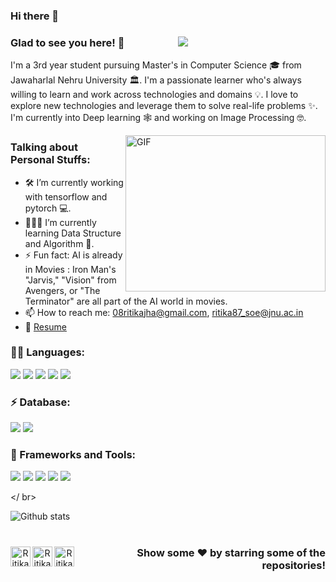 ### Hi there 👋

### Glad to see you here! 🤩 &nbsp; &nbsp;  &nbsp;  &nbsp;  &nbsp;  &nbsp;  &nbsp;  &nbsp;  &nbsp; &nbsp; &nbsp;![](https://visitor-badge.glitch.me/badge?page_id=ritikajha.ritikajha)
  
I'm a 3rd year student pursuing Master's in Computer Science 🎓 from Jawaharlal Nehru University 🏛. I'm a passionate learner who's always willing to learn and work across technologies and domains 💡. I love to explore new technologies and leverage them to solve real-life problems ✨. I'm currently into Deep learning 🕸️ and working on Image Processing 🤓.

<img align="right" height="250" width="320" alt="GIF" src="https://lh4.googleusercontent.com/proxy/gjd6qkC8To8Ty4a1seXXYgJY1Ac4QYxSd3dvNsfHq3IqdtDd79Z6YSvdR9JxSKN_xd3FCqM8P1LIe0Ly2Tb0L8V2lUwH0yZuqJ4I3I3jE2sGTp9yFsu4xWixU1ORzNZLyUW9070PIg=s0-d" />

### Talking about Personal Stuffs:

- 🛠 I’m currently working with tensorflow and pytorch 💻.
- 👨🏻‍💻 I’m currently learning Data Structure and Algorithm 🚀.
- ⚡ Fun fact: AI is already in Movies :  Iron Man's "Jarvis," "Vision" from Avengers, or "The Terminator" are all part of the AI world in movies.
- 📫 How to reach me: 08ritikajha@gmail.com, ritika87_soe@jnu.ac.in
- 📝 [Resume](https://www.canva.com/design/DAD4gIyNJW0/share/preview?token=NguFbBizDwHNVOc6PwQvQg&role=EDITOR&utm_content=DAD4gIyNJW0&utm_campaign=designshare&utm_medium=link&utm_source=sharebutton)

### 👩‍💻 Languages:

<code><img src="https://img.shields.io/badge/C-00599C?style=for-the-badge&logo=c&logoColor=white" /></code>
<code><img src="https://img.shields.io/badge/C%2B%2B-00599C?style=for-the-badge&logo=c%2B%2B&logoColor=white" /></code>
<code><img src="https://img.shields.io/badge/Python-3776AB?style=for-the-badge&logo=python&logoColor=white" /></code>
<code><img src="https://img.shields.io/badge/JavaScript-323330?style=for-the-badge&logo=javascript&logoColor=F7DF1E" /></code>
<code><img src="https://img.shields.io/badge/PHP-777BB4?style=for-the-badge&logo=php&logoColor=white" /></code>

### ⚡ Database:
<code><img src="https://img.shields.io/badge/MySQL-00000F?style=for-the-badge&logo=mysql&logoColor=white" /></code>
<code><img src="https://img.shields.io/badge/SQLite-07405E?style=for-the-badge&logo=sqlite&logoColor=white" /></code>

### 🚀 Frameworks and Tools:

<code><img src="https://img.shields.io/badge/OpenCV-27338e?style=for-the-badge&logo=OpenCV&logoColor=white" /></code>
<code><img src="https://img.shields.io/badge/Jupyter-F37626.svg?&style=for-the-badge&logo=Jupyter&logoColor=white" /></code>
<code><img src="https://img.shields.io/badge/Shell_Script-121011?style=for-the-badge&logo=gnu-bash&logoColor=white" /></code>
<code><img src="https://img.shields.io/badge/conda-342B029.svg?&style=for-the-badge&logo=anaconda&logoColor=white" /></code>
<code><img src="https://img.shields.io/badge/Git-F05032?style=for-the-badge&logo=git&logoColor=white" /></code>

</ br>

<!-- ### Languages and Tools:

<code><img height="30" src="https://upload.wikimedia.org/wikipedia/commons/thumb/1/18/ISO_C%2B%2B_Logo.svg/1200px-ISO_C%2B%2B_Logo.svg.png"></code>
<code><img height="30" src="https://raw.githubusercontent.com/github/explore/80688e429a7d4ef2fca1e82350fe8e3517d3494d/topics/python/python.png"></code>
<code><img height="30" src="https://seeklogo.com/images/Q/qt-small-logo-E980A7F727-seeklogo.com.png"></code>
<code><img height="30" src="https://c0.klipartz.com/pngpicture/23/261/sticker-png-responsive-web-design-boilerplate-text-html-template-boilerplate-code-world-wide-web-template-blue-text-trademark-logo.png"></code>
<code><img height="30" src="https://raw.githubusercontent.com/github/explore/80688e429a7d4ef2fca1e82350fe8e3517d3494d/topics/javascript/javascript.png"></code>
<code><img height="30" src="https://raw.githubusercontent.com/github/explore/80688e429a7d4ef2fca1e82350fe8e3517d3494d/topics/php/php.png"></code>
<code><img height="30" src="https://raw.githubusercontent.com/github/explore/80688e429a7d4ef2fca1e82350fe8e3517d3494d/topics/sql/sql.png"></code>
<code><img height="30" src="https://raw.githubusercontent.com/github/explore/80688e429a7d4ef2fca1e82350fe8e3517d3494d/topics/git/git.png"></code>
<code><img height="30" src="https://raw.githubusercontent.com/github/explore/80688e429a7d4ef2fca1e82350fe8e3517d3494d/topics/terminal/terminal.png"></code>
<code><img height="30" src="https://raw.githubusercontent.com/github/explore/80688e429a7d4ef2fca1e82350fe8e3517d3494d/topics/tensorflow/tensorflow.png"></code>
<code><img height="30" src="https://pytorch.org/assets/images/pytorch-logo.png"></code> -->


![Github stats](https://github-readme-stats.vercel.app/api?username=ritikajha&show_icons=true&hide_border=true)

#

<div align="center">
<a href="https://www.linkedin.com/in/ritika-jha-000b71194/">
  <img align="left" alt="Ritika's Linkdein" width="32px" src="https://cdn2.iconfinder.com/data/icons/social-media-2285/512/1_Linkedin_unofficial_colored_svg-512.png" />
</a>
<a href="https://github.com/ritikajha">
  <img align="left" alt="Ritika's Github" width="32px" src="https://github.githubassets.com/images/modules/logos_page/GitHub-Mark.png" />
</a>
<a href="https://t.me/ritikajha08">
  <img align="left" alt="Ritika's Telegram" width="32px" src="https://web.telegram.org/img/logo_share.png" />
</a>
<div align="right">
 
### Show some ❤️ by starring some of the repositories!
 
</div>
</div>
